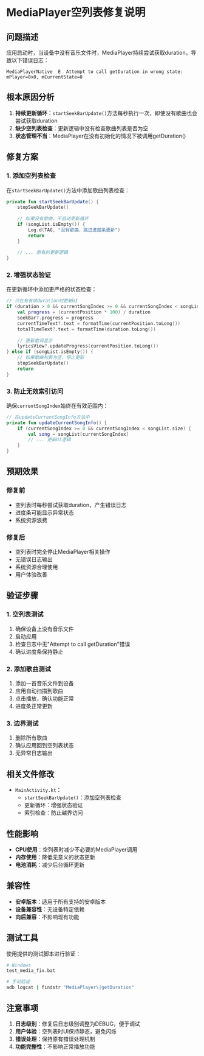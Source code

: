 # MediaPlayer空列表修复说明

## 问题描述

应用启动时，当设备中没有音乐文件时，MediaPlayer持续尝试获取duration，导致以下错误日志：
```
MediaPlayerNative  E  Attempt to call getDuration in wrong state: mPlayer=0x0, mCurrentState=0
```

## 根本原因分析

1. **持续更新循环**：`startSeekBarUpdate()`方法每秒执行一次，即使没有歌曲也会尝试获取duration
2. **缺少空列表检查**：更新逻辑中没有检查歌曲列表是否为空
3. **状态管理不当**：MediaPlayer在没有初始化的情况下被调用getDuration()

## 修复方案

### 1. 添加空列表检查

在`startSeekBarUpdate()`方法中添加歌曲列表检查：

```kotlin
private fun startSeekBarUpdate() {
    stopSeekBarUpdate()
    
    // 如果没有歌曲，不启动更新循环
    if (songList.isEmpty()) {
        Log.d(TAG, "没有歌曲，跳过进度条更新")
        return
    }
    
    // ... 原有的更新逻辑
}
```

### 2. 增强状态验证

在更新循环中添加更严格的状态检查：

```kotlin
// 只在有有效duration时更新UI
if (duration > 0 && currentSongIndex >= 0 && currentSongIndex < songList.size) {
    val progress = (currentPosition * 100) / duration
    seekBar?.progress = progress
    currentTimeText?.text = formatTime(currentPosition.toLong())
    totalTimeText?.text = formatTime(duration.toLong())
    
    // 更新歌词显示
    lyricsView?.updateProgress(currentPosition.toLong())
} else if (songList.isEmpty()) {
    // 如果歌曲列表为空，停止更新
    stopSeekBarUpdate()
    return
}
```

### 3. 防止无效索引访问

确保`currentSongIndex`始终在有效范围内：

```kotlin
// 在updateCurrentSongInfo方法中
private fun updateCurrentSongInfo() {
    if (currentSongIndex >= 0 && currentSongIndex < songList.size) {
        val song = songList[currentSongIndex]
        // ... 更新UI逻辑
    }
}
```

## 预期效果

### 修复前
- 空列表时每秒尝试获取duration，产生错误日志
- 进度条可能显示异常状态
- 系统资源浪费

### 修复后
- 空列表时完全停止MediaPlayer相关操作
- 无错误日志输出
- 系统资源合理使用
- 用户体验改善

## 验证步骤

### 1. 空列表测试
1. 确保设备上没有音乐文件
2. 启动应用
3. 检查日志中无"Attempt to call getDuration"错误
4. 确认进度条保持静止

### 2. 添加歌曲测试
1. 添加一首音乐文件到设备
2. 应用自动扫描到歌曲
3. 点击播放，确认功能正常
4. 进度条正常更新

### 3. 边界测试
1. 删除所有歌曲
2. 确认应用回到空列表状态
3. 无异常日志输出

## 相关文件修改

- `MainActivity.kt`：
  - `startSeekBarUpdate()`：添加空列表检查
  - 更新循环：增强状态验证
  - 索引检查：防止越界访问

## 性能影响

- **CPU使用**：空列表时减少不必要的MediaPlayer调用
- **内存使用**：降低无意义的状态更新
- **电池消耗**：减少后台循环更新

## 兼容性

- **安卓版本**：适用于所有支持的安卓版本
- **设备兼容性**：无设备特定依赖
- **向后兼容**：不影响现有功能

## 测试工具

使用提供的测试脚本进行验证：
```bash
# Windows
test_media_fix.bat

# 手动验证
adb logcat | findstr "MediaPlayer\|getDuration"
```

## 注意事项

1. **日志级别**：修复后日志级别调整为DEBUG，便于调试
2. **用户体验**：空列表时UI保持静态，避免闪烁
3. **错误处理**：保持原有错误处理机制
4. **功能完整性**：不影响正常播放功能